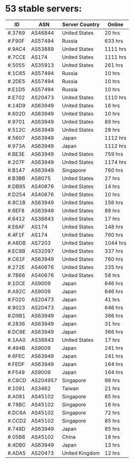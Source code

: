 # 53 stable servers:

| ID | ASN | Server Country | Online |
| ------ | ------ | ------ | ------ |
| #.3769 | AS46844 | United States | 20 hrs |
| #.F90F | AS57494 | Russia | 633 hrs |
| #.9AC4 | AS53889 | United States | 1111 hrs |
| #.7CCE | AS174 | United States | 1111 hrs |
| #.5055 | AS35913 | United States | 261 hrs |
| #.1C65 | AS57494 | Russia | 10 hrs |
| #.2DE5 | AS57494 | Russia | 10 hrs |
| #.E1D5 | AS57494 | Russia | 10 hrs |
| #.E702 | AS20473 | United States | 1110 hrs |
| #.14D9 | AS63949 | United States | 16 hrs |
| #.602D | AS63949 | United States | 10 hrs |
| #.9701 | AS63949 | United States | 89 hrs |
| #.512C | AS63949 | United States | 28 hrs |
| #.5607 | AS63949 | Japan | 1112 hrs |
| #.973A | AS63949 | Japan | 1112 hrs |
| #.BE3E | AS63949 | United States | 759 hrs |
| #.207F | AS63949 | United States | 1174 hrs |
| #.B147 | AS63949 | Singapore | 760 hrs |
| #.B3BB | AS8075 | United States | 27 hrs |
| #.DB95 | AS40676 | United States | 14 hrs |
| #.D254 | AS40676 | United States | 10 hrs |
| #.8C1B | AS63949 | United States | 156 hrs |
| #.6EF8 | AS63949 | United States | 89 hrs |
| #.6412 | AS38843 | United States | 17 hrs |
| #.E6AF | AS174 | United States | 148 hrs |
| #.4F1F | AS174 | United States | 760 hrs |
| #.A6DB | AS7203 | United States | 1044 hrs |
| #.EC8B | AS32097 | United States | 337 hrs |
| #.C61F | AS63949 | United States | 760 hrs |
| #.272E | AS40676 | United States | 235 hrs |
| #.7B66 | AS40676 | United States | 58 hrs |
| #.10CE | AS9009 | Japan | 646 hrs |
| #.A92C | AS9009 | Japan | 646 hrs |
| #.F020 | AS20473 | Japan | 41 hrs |
| #.9023 | AS20473 | Japan | 646 hrs |
| #.D9B1 | AS63949 | Japan | 366 hrs |
| #.2836 | AS63949 | Japan | 31 hrs |
| #.DC6E | AS63949 | Japan | 366 hrs |
| #.1AA0 | AS38843 | United States | 17 hrs |
| #.494B | AS9009 | Japan | 241 hrs |
| #.6FEC | AS63949 | Japan | 241 hrs |
| #.FEDF | AS63949 | Japan | 164 hrs |
| #.F549 | AS9009 | Japan | 164 hrs |
| #.C8CD | AS204957 | Singapore | 98 hrs |
| #.1091 | AS3462 | Taiwan | 21 hrs |
| #.A081 | AS45102 | Singapore | 85 hrs |
| #.78BC | AS45102 | Singapore | 16 hrs |
| #.DC6A | AS45102 | Singapore | 72 hrs |
| #.CCD2 | AS45102 | Singapore | 85 hrs |
| #.748D | AS63949 | Japan | 85 hrs |
| #.05B8 | AS45102 | China | 18 hrs |
| #.4DB0 | AS63949 | Japan | 13 hrs |
| #.ADA5 | AS20473 | United Kingdom | 12 hrs |

